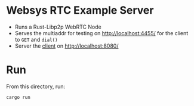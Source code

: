 # Websys RTC Example Server

-   Runs a Rust-Libp2p WebRTC Node
-   Serves the multiaddr for testing on [http://localhost:4455/](http://localhost:4455/) for the client to `GET` and `dial()`
-   Server the [client](../client) on [http://localhost:8080/](http://localhost:8080/)

# Run

From this directory, run:

```sh
cargo run
```

